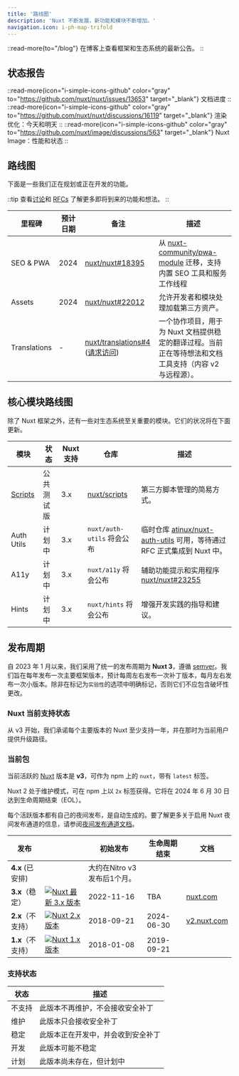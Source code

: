 ```yaml
---
title: '路线图'
description: 'Nuxt 不断发展，新功能和模块不断增加。'
navigation.icon: i-ph-map-trifold
---
```


::read-more{to="/blog"}
在博客上查看框架和生态系统的最新公告。
::

## 状态报告

::read-more{icon="i-simple-icons-github" color="gray" to="https://github.com/nuxt/nuxt/issues/13653" target="_blank"}
文档进度
::
::read-more{icon="i-simple-icons-github" color="gray" to="https://github.com/nuxt/nuxt/discussions/16119" target="_blank"}
渲染优化：今天和明天
::
::read-more{icon="i-simple-icons-github" color="gray" to="https://github.com/nuxt/image/discussions/563" target="_blank"}
Nuxt Image：性能和状态
::

## 路线图

下面是一些我们正在规划或正在开发的功能。

::tip
查看[讨论](https://github.com/nuxt/nuxt/discussions)和 [RFCs](https://github.com/nuxt/nuxt/discussions/categories/rfcs) 了解更多即将到来的功能和想法。
::

里程碑 | 预计日期 | 备注 | 描述
-------------|---------------|------------------------------------------------------------------------|-----------------------
SEO & PWA    | 2024          | [nuxt/nuxt#18395](https://github.com/nuxt/nuxt/discussions/18395)      | 从 [nuxt-community/pwa-module](https://github.com/nuxt-community/pwa-module) 迁移，支持内置 SEO 工具和服务工作线程
Assets       | 2024          | [nuxt/nuxt#22012](https://github.com/nuxt/nuxt/discussions/22012)      | 允许开发者和模块处理加载第三方资产。
Translations | -             | [nuxt/translations#4](https://github.com/nuxt/translations/discussions/4) ([请求访问](https://github.com/nuxt/nuxt/discussions/16054)) | 一个协作项目，用于为 Nuxt 文档提供稳定的翻译过程。当前正在等待想法和文档工具支持（内容 v2 与远程源）。

## 核心模块路线图

除了 Nuxt 框架之外，还有一些对生态系统至关重要的模块。它们的状况将在下面更新。

模块 | 状态 | Nuxt 支持 | 仓库 | 描述
------------------------------------|---------------------|--------------|------------|-------------------
[Scripts](https://scripts.nuxt.com) | 公共测试版 | 3.x | [nuxt/scripts](https://github.com/nuxt/scripts) | 第三方脚本管理的简易方式。
Auth Utils                          | 计划中             | 3.x          | `nuxt/auth-utils` 将会公布 | 临时仓库 [atinux/nuxt-auth-utils](https://github.com/atinux/nuxt-auth-utils) 可用，等待通过 RFC 正式集成到 Nuxt 中。
A11y                                | 计划中             | 3.x          | `nuxt/a11y` 将会公布 | 辅助功能提示和实用程序 [nuxt/nuxt#23255](https://github.com/nuxt/nuxt/issues/23255)
Hints                               | 计划中             | 3.x          | `nuxt/hints` 将会公布 | 增强开发实践的指导和建议。

## 发布周期

自 2023 年 1 月以来，我们采用了统一的发布周期为 **Nuxt 3**，遵循 [semver](https://semver.org)。我们旨在每年发布一次主要框架版本，预计每周左右发布一次补丁版本，每月左右发布一次小版本。除非在标记为`实验性`的选项中明确标记，否则它们不应包含破坏性更改。

### Nuxt 当前支持状态

从 v3 开始，我们承诺每个主要版本的 Nuxt 至少支持一年，并在那时为当前用户提供升级路径。

### 当前包

当前活跃的 [Nuxt](https://nuxt.zhcndoc.com) 版本是 **v3**，可作为 npm 上的 `nuxt`，带有 `latest` 标签。

Nuxt 2 处于维护模式，可在 npm 上以 `2x` 标签获得。它将在 2024 年 6 月 30 日达到生命周期结束（EOL）。

每个活跃版本都有自己的夜间发布，是自动生成的。要了解更多关于启用 Nuxt 夜间发布通道的信息，请参阅[夜间发布通道文档](/docs/guide/going-further/nightly-release-channel)。

发布 | | 初始发布 | 生命周期结束 | 文档
----------------------------------------|-----------------|-----------------|--------------|-------
**4.x** (已安排)                     |                                                                                           | 大约在Nitro v3发布后1个月。             |              | &nbsp;
**3.x**（稳定） | <a href="https://npmjs.com/package/nuxt"><img alt="Nuxt 最新 3.x 版本" src="https://flat.badgen.net/npm/v/nuxt?label=" class="not-prose"></a> | 2022-11-16 | TBA | [nuxt.com](/docs)
**2.x**（不支持） | <a href="https://www.npmjs.com/package/nuxt?activeTab=versions"><img alt="Nuxt 2.x 版本" src="https://flat.badgen.net/npm/v/nuxt/2x?label=" class="not-prose"></a> | 2018-09-21 | 2024-06-30 | [v2.nuxt.com](https://v2.nuxt.com/docs)
**1.x**（不支持） | <a href="https://www.npmjs.com/package/nuxt?activeTab=versions"><img alt="Nuxt 1.x 版本" src="https://flat.badgen.net/npm/v/nuxt/1x?label=" class="not-prose"></a> | 2018-01-08 | 2019-09-21 | &nbsp;

### 支持状态

状态 | 描述
------------|----------------------------------------------------------------------------------
不支持 | 此版本不再维护，不会接收安全补丁
维护 | 此版本只会接收安全补丁
稳定 | 此版本正在开发中，并会收到安全补丁
开发 | 此版本可能不稳定
计划 | 此版本尚未存在，但计划中
